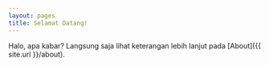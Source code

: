 ```yaml
---
layout: pages
title: Selamat Datang! 
---
```

 Halo, apa kabar? Langsung saja lihat keterangan lebih lanjut pada [About]({{ site.url }}/about).
